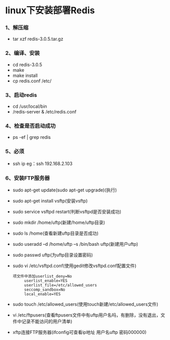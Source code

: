# linux下安装部署Redis

### 1、解压缩

*   tar xzf redis-3.0.5.tar.gz

### 2、编译、安装

*   cd redis-3.0.5
*   make
*   make install
*   cp redis.conf /etc/

### 3、启动redis

*   cd /usr/local/bin
*   /redis-server & /etc/redis.conf

### 4、检查是否启动成功

*   ps -ef | grep redis

### 5、必须
*   ssh ip  eg：ssh 192.168.2.103

### 6、安装FTP服务器

*   sudo apt-get update(sudo apt-get upgrade)(执行)
*   sudo apt-get install vsftp(安装vsftp)
*   sudo service vsftpd restart(判断vsftpd是否安装成功)
*   sudo mkdir /home/uftp(新建/home/uftp目录)
*   sudo ls /home(查看新建uftp目录是否成功)
*   sudo useradd –d /home/uftp –s /bin/bash uftp(新建用户uftp)
*   sudo passwd uftp(为uftp目录设置密码)
*   sudo vi /etc/vsftpd.conf(使用gedit修改vsftpd.conf配置文件)
		
        项文件中添加userlist_deny=No
             userlist_enable=YES
             userlist_file=/etc/allowed_users
             seccomp_sandbox=No
             local_enable=YES
		
*   sudo touch /etc/allowed_users(使用touch新建/etc/allowed_users文件)
*   vi /etc/ftpusers(查看ftpusers文件中有uftp用户名吗，有删除，没有退出，文件中记录不能访问的用户清单)
*   xftp连接FTP服务器(ifconfig可查看ip地址  用户名uftp  密码000000)
	
